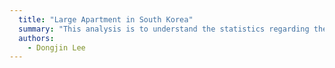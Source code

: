```yaml
---
  title: "Large Apartment in South Korea"
  summary: "This analysis is to understand the statistics regarding the size of apartments in South Korea metrocities. Thoughout the analysis, I was able to find out there is correlation between average spending of the cities and ratio of large apartment is some what correlated."
  authors:
    - Dongjin Lee
---
```

